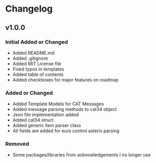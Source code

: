 # Changelog

## v1.0.0

### Initial Added or Changed
- Added README.md
- Added .gitignore
- Added MIT License file
- Fixed typos in templates
- Added table of contents
- Added checkboxes for major features on roadmap

### Added or Changed
- Added Template Models for CAT Messages
- Added message parsing methods to cat34 object
- Json file implementation added
- Added cat34 struct
- Added generic item parser class
- All fields are added for euro control asterix parsing

### Removed
- Some packages/libraries from acknowledgements I no longer use
